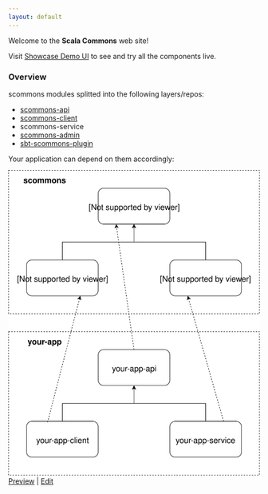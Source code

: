 ```yaml
---
layout: default
---
```


Welcome to the **Scala Commons** web site!

Visit [Showcase Demo UI](https://scommons.org/scommons-showcase/) to see and try all the components live.

### Overview

scommons modules splitted into the following layers/repos:

- [scommons-api](https://scommons.org/scommons-api)
- [scommons-client](https://scommons.org/scommons-client)
- scommons-service
- [scommons-admin](https://scommons.org/scommons-admin)
- [sbt-scommons-plugin](https://scommons.org/sbt-scommons-plugin)

Your application can depend on them accordingly:

![Overview](drawio/overview.svg)
[Preview](https://www.draw.io/?chrome=0&lightbox=1&url=https%3A%2F%2Fraw.githubusercontent.com%2Fscommons%2Fscommons.github.io%2Fmaster%2Fdrawio%2Foverview.svg%3Ft%3D0) | [Edit](https://www.draw.io/?title=overview.svg&url=https%3A%2F%2Fraw.githubusercontent.com%2Fscommons%2Fscommons.github.io%2Fmaster%2Fdrawio%2Foverview.svg%3Ft%3D0)

